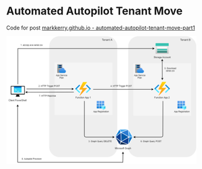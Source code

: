 # Automated Autopilot Tenant Move

Code for post [markkerry.github.io - automated-autopilot-tenant-move-part1](https://markkerry.github.io/posts/automated-autopilot-tenant-move-part1/)

![AutopilotTenantMove](media/AutopilotTenantMove.png)